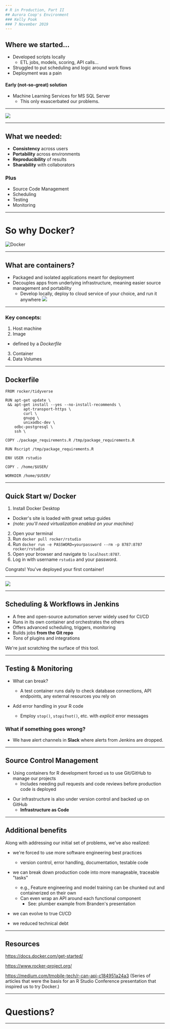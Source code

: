 ```yaml
---
# R in Production, Part II
## Aurora Coop's Environment
### Kelly Pook
### 7 November 2019
---
```

## Where we started...

- Developed scripts locally
  - ETL jobs, models, scoring, API calls...
- Struggled to put scheduling and logic around work flows
- Deployment was a pain

#### Early (not-so-great) solution
- Machine Learning Services for MS SQL Server
  - This only exascerbated our problems.

---

![](ac-env-old.svg)

---

## What we needed:

- **Consistency** across users
- **Portability** across environments
- **Reproducibility** of results
- **Sharability** with collaborators

### Plus
- Source Code Management
- Scheduling
- Testing
- Monitoring
  
---
# So why Docker?

![Docker](Moby-logo.png)

---

## What are containers?

* Packaged and isolated applications meant for deployment
* Decouples apps from underlying infrastructure, meaning easier source management and portability
  - Develop locally, deploy to cloud service of your choice, and run it anywhere
![](env-compare.png)
---

### Key concepts:

1. Host machine
2. Image
  - defined by a *Dockerfile*
3. Container
4. Data Volumes 

---

## Dockerfile
```
FROM rocker/tidyverse

RUN apt-get update \
 && apt-get install --yes --no-install-recommends \
        apt-transport-https \
        curl \
        gnupg \
        unixodbc-dev \
	odbc-postgresql \
	ssh \

COPY ./package_requirements.R /tmp/package_requirements.R

RUN Rscript /tmp/package_requirements.R

ENV USER rstudio

COPY . /home/$USER/

WORKDIR /home/$USER/

```
---
## Quick Start w/ Docker

1. Install Docker Desktop 
  - Docker's site is loaded with great setup guides
  - *(note: you'll need virtualization enabled on your machine)*
2. Open your terminal
3. Run `docker pull rocker/rstudio`
4. Run `docker run -e PASSWORD=yourpassword --rm -p 8787:8787 rocker/rstudio`
5. Open your browser and navigate to `localhost:8787`.
6. Log in with username `rstudio` and your password.

Congrats! You've deployed your first container!

---

![](ac-env-new.svg)


---

## Scheduling & Workflows in **Jenkins**

- A free and open-source automation server widely used for CI/CD
- Runs in its own container and orchestrates the others
- Offers advanced scheduling, triggers, monitoring
- Builds jobs **from the Git repo**
- *Tons* of plugins and integrations


We're just scratching the surface of this tool. 

---
## Testing & Monitoring

- What can break? 
  - A test container runs daily to check database connections, API endpoints, any external resources you rely on

- Add error handling in your R code
  - Employ `stop()`, `stopifnot()`, etc. with *explicit* error messages 

### What if something goes wrong?

- We have alert channels in **Slack** where alerts from Jenkins are dropped.

---
## Source Control Management

- Using containers for R development forced us to use Git/GitHub to manage our projects
  - Includes needing pull requests and code reviews before production code is deployed

* Our infrastructure is also under version control and backed up on GitHub
  - **Infrastructure as Code**

---

## Additional benefits

Along with addressing our initial set of problems, we've also realized:

- we're forced to use more software engineering best practices
  - version control, error handling, documentation, testable code
- we can break down production code into more manageable, traceable "tasks"
  - e.g., Feature engineering and model training can be chunked out and containerized on their own
  - Can even wrap an API around each functional component
      * See: plumber example from Branden's presentation
  
- we can evolve to true CI/CD
- we reduced technical debt


---

## Resources

https://docs.docker.com/get-started/

https://www.rocker-project.org/ 

https://medium.com/tmobile-tech/r-can-api-c184951a24a3
(Series of articles that were the basis for an R Studio Conference presentation that inspired us to try Docker.)



---

# Questions?


---



  


